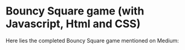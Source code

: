 # Bouncy Square game (with Javascript, Html and CSS)

Here lies the completed Bouncy Square game mentioned on Medium:
